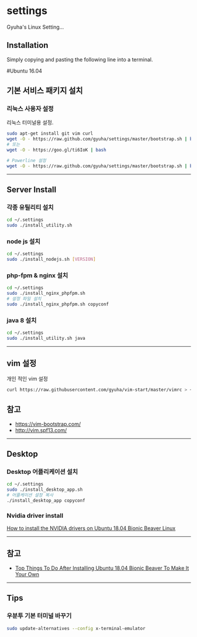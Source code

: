 settings
========

Gyuha's Linux Setting...

## Installation

Simply copying and pasting the following line into a terminal.

#Ubuntu 16.04

## 기본 서비스 패키지 설치

### 리눅스 사용자 설정
리눅스 터미널용 설정.
```bash
sudo apt-get install git vim curl
wget -O - https://raw.github.com/gyuha/settings/master/bootstrap.sh | bash
# 또는
wget -O - https://goo.gl/ti6IoK | bash

# Powerline 설정
wget -O - https://raw.github.com/gyuha/settings/master/bootstrap.sh | bash -s -- -p
```

-----
## Server Install

### 각종 유틸리티 설치
```bash
cd ~/.settings
sudo ./install_utility.sh
```

### node js 설치
```bash
cd ~/.settings
sudo ./install_nodejs.sh [VERSION]
```

### php-fpm & nginx 설치
```bash
cd ~/.settings
sudo ./install_nginx_phpfpm.sh
# 설정 파일 설치
sudo ./install_nginx_phpfpm.sh copyconf
```

### java 8 설치
```bash
cd ~/.settings
sudo ./install_utility.sh java
```

-----
## vim 설정
개인 적인 vim 설정
```bash
curl https://raw.githubusercontent.com/gyuha/vim-start/master/vimrc > ~/.vimrc
```

## 참고
* https://vim-bootstrap.com/
* http://vim.spf13.com/


-----
## Desktop

### Desktop 어플리케이션 설치
```bash
cd ~/.settings
sudo ./install_desktop_app.sh
# 어플케이션 설정 복사
./install_desktop_app copyconf
```


### Nvidia driver install
 [How to install the NVIDIA drivers on Ubuntu 18.04 Bionic Beaver Linux ](https://linuxconfig.org/how-to-install-the-nvidia-drivers-on-ubuntu-18-04-bionic-beaver-linux)

-----
## 참고
 * [Top Things To Do After Installing Ubuntu 18.04 Bionic Beaver To Make It Your Own](https://www.linuxuprising.com/2018/04/top-things-to-do-after-installing.html)


-----
## Tips
### 우분투 기본 터미널 바꾸기
```bash
sudo update-alternatives --config x-terminal-emulator
```
